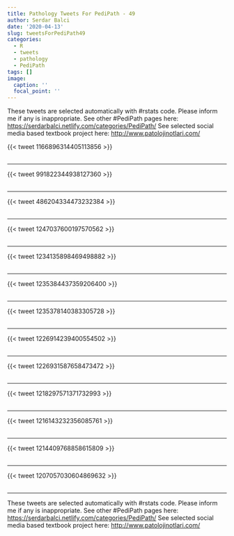 ```yaml
---
title: Pathology Tweets For PediPath - 49
author: Serdar Balci
date: '2020-04-13'
slug: tweetsForPediPath49
categories:
  - R
  - tweets
  - pathology
  - PediPath
tags: []
image:
  caption: ''
  focal_point: ''
---
```



These tweets are selected automatically with #rstats code. Please inform me if any is inappropriate.
See other #PediPath pages here: https://serdarbalci.netlify.com/categories/PediPath/ 
See selected social media based textbook project here: http://www.patolojinotlari.com/

{{< tweet 1166896314405113856 >}}
<br>
<br>
<hr>
{{< tweet 991822344938127360 >}}
<br>
<br>
<hr>
{{< tweet 486204334473232384 >}}
<br>
<br>
<hr>
{{< tweet 1247037600197570562 >}}
<br>
<br>
<hr>
{{< tweet 1234135898469498882 >}}
<br>
<br>
<hr>
{{< tweet 1235384437359206400 >}}
<br>
<br>
<hr>
{{< tweet 1235378140383305728 >}}
<br>
<br>
<hr>
{{< tweet 1226914239400554502 >}}
<br>
<br>
<hr>
{{< tweet 1226931587658473472 >}}
<br>
<br>
<hr>
{{< tweet 1218297571371732993 >}}
<br>
<br>
<hr>
{{< tweet 1216143232356085761 >}}
<br>
<br>
<hr>
{{< tweet 1214409768858615809 >}}
<br>
<br>
<hr>
{{< tweet 1207057030604869632 >}}
<br>
<br>
<hr>


These tweets are selected automatically with #rstats code. Please inform me if any is inappropriate.
See other #PediPath pages here: https://serdarbalci.netlify.com/categories/PediPath/ 
See selected social media based textbook project here: http://www.patolojinotlari.com/

